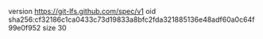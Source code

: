 version https://git-lfs.github.com/spec/v1
oid sha256:cf32186c1ca0433c73d19833a8bfc2fda321885136e48adf60a0c64f99e0f952
size 30
